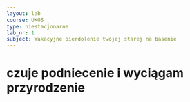 ```yaml
---
layout: lab
course: UKOS
type: niestacjonarne
lab_nr: 1
subject: Wakacyjne pierdolenie twojej starej na basenie
---
```


# czuje podniecenie i wyciągam przyrodzenie
